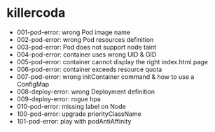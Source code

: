 # killercoda

- 001-pod-error: wrong Pod image name
- 002-pod-error: wrong Pod resources definition
- 003-pod-error: Pod does not support node taint
- 004-pod-error: container uses wrong UID & GID
- 005-pod-error: container cannot display the right index.html page
- 006-pod-error: container exceeds resource quota
- 007-pod-error: wrong initContainer command & how to use a ConfigMap
- 008-deploy-error: wrong Deployment definition
- 009-deploy-error: rogue hpa
- 010-pod-error: missing label on Node
- 100-pod-error: upgrade priorityClassName
- 101-pod-error: play with podAntiAffinity

